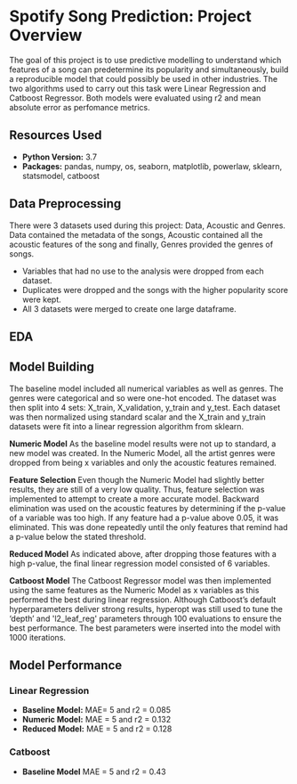 # Spotify Song Prediction: Project Overview

The goal of this project is to use predictive modelling to understand which features of a song can predetermine its popularity and simultaneously, build a reproducible model that could possibly be used in other industries. The two algorithms used to carry out this task were Linear Regression and Catboost Regressor. Both models were evaluated using r2 and mean absolute error as perfomance metrics.

## Resources Used
- **Python Version:** 3.7
- **Packages:** pandas, numpy, os, seaborn, matplotlib, powerlaw, sklearn, statsmodel, catboost

## Data Preprocessing
There were 3 datasets used during this project: Data, Acoustic and Genres. Data contained the metadata of the songs, Acoustic contained all the acoustic features of the song and finally, Genres provided the genres of songs.

 - Variables that had no use to the analysis were dropped from each dataset.
 - Duplicates were dropped and the songs with the higher popularity score were kept.
 - All 3 datasets were merged to create one large dataframe.


## EDA


## Model Building
The baseline model included all numerical variables as well as genres. The genres were categorical and so were one-hot encoded.
The dataset was then split into 4 sets: X_train, X_validation, y_train and y_test. Each dataset was then normalized using standard scalar and the X_train and y_train datasets were fit into a linear regression algorithm from sklearn.

**Numeric Model**
As the baseline model results were not up to standard, a new model was created. In the Numeric Model, all the artist genres were dropped from being x variables and only the acoustic features remained.

**Feature Selection**
Even though the Numeric Model had slightly better results, they are still of a very low quality. Thus, feature selection was implemented to attempt to create a more accurate model. Backward elimination was used on the acoustic features by determining if the p-value of a variable was too high. If any feature had a p-value above 0.05, it was eliminated. This was done repeatedly until the only features that remind had a p-value below the stated threshold.

**Reduced Model**
As indicated above, after dropping those features with a high p-value, the final linear regression model consisted of 6 variables.

**Catboost Model**
The Catboost Regressor model was then implemented using the same features as the Numeric Model as x variables as this performed the best during linear regression. Although Catboost’s default hyperparameters deliver strong results, hyperopt was still used to tune the ‘depth’ and 'l2_leaf_reg' parameters through 100 evaluations to ensure the best performance. The best parameters were inserted into the model with 1000 iterations.

## Model Performance

### Linear Regression
- **Baseline Model:** MAE= 5 and r2 = 0.085
- **Numeric Model:** MAE = 5 and r2 = 0.132
- **Reduced Model:** MAE = 5 and r2 = 0.128
### Catboost
- **Baseline Model** MAE = 5 and r2 = 0.43

